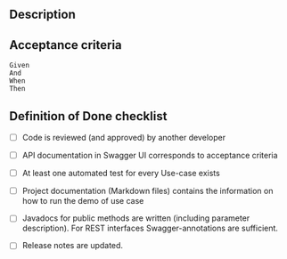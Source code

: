 ## Description

## Acceptance criteria
```
Given 
And 
When 
Then 
```

## Definition of Done checklist
- [ ] Code is reviewed (and approved) by another developer
- [ ] API documentation in Swagger UI corresponds to acceptance criteria
- [ ] At least one automated test for every Use-case exists
- [ ] Project documentation (Markdown files) contains the information on how to run the demo of use case
- [ ] Javadocs for public methods are written (including parameter description). For REST interfaces Swagger-annotations are sufficient.
- [ ] Release notes are updated.

